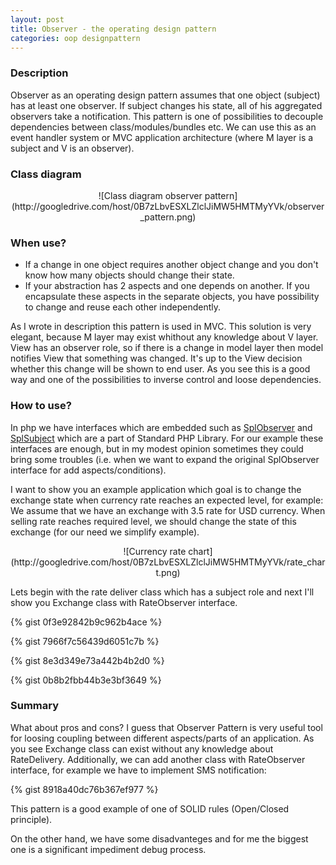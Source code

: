 ```yaml
---
layout: post
title: Observer - the operating design pattern
categories: oop designpattern
---
```


### Description
Observer as an operating design pattern assumes that one object (subject) has at least one observer. If subject changes his state, all of his aggregated observers take a notification.
This pattern is one of possibilities to decouple dependencies between class/modules/bundles etc. We can use this as an event handler system or MVC application architecture (where M layer is a subject and V is an observer).

### Class diagram
<center>
![Class diagram observer pattern](http://googledrive.com/host/0B7zLbvESXLZlclJiMW5HMTMyYVk/observer_pattern.png)
</center>

### When use?
+ If a change in one object requires another object change and you don't know how many objects should change their state.
+ If your abstraction has 2 aspects and one depends on another. If you encapsulate these aspects in the separate objects, you have possibility to change and reuse each other independently.

As I wrote in description this pattern is used in MVC. This solution is very elegant, because M layer may exist whithout any knowledge about V layer. View has an observer role, so if there is a change in model layer then model notifies View that something was changed. It's up to the View decision whether this change will be shown to end user. As you see this is a good way and one of the possibilities to inverse control and loose dependencies.

### How to use?
In php we have interfaces which are embedded such as [SplObserver](http://php.net/manual/en/class.splobserver.php) and [SplSubject](http://php.net/manual/en/class.splsubject.php) which are a part of Standard PHP Library. For our example these interfaces are enough, but in my modest opinion sometimes they could bring some troubles (i.e. when we want to expand the original SplObserver interface for add aspects/conditions).

I want to show you an example application which goal is to change the exchange state when currency rate reaches  an expected level, for example: We assume that we have an exchange with 3.5 rate for USD currency. When selling rate reaches required level, we should change the state of this exchange (for our need we simplify example).

<center>
![Currency rate chart](http://googledrive.com/host/0B7zLbvESXLZlclJiMW5HMTMyYVk/rate_chart.png)
</center>

Lets begin with the rate deliver class which has a subject role and next I'll show you Exchange class with RateObserver interface.

{% gist 0f3e92842b9c962b4ace %}

{% gist 7966f7c56439d6051c7b %}

{% gist 8e3d349e73a442b4b2d0 %}

{% gist 0b8b2fbb44b3e3bf3649 %}

### Summary
What about pros and cons? I guess that Observer Pattern is very useful tool for loosing coupling between different aspects/parts of an application.
As you see Exchange class can exist without any knowledge about RateDelivery. Additionally, we can add another class with RateObserver interface, for example
we have to implement SMS notification:

{% gist 8918a40dc76b367ef977 %}

This pattern is a good example of one of SOLID rules (Open/Closed principle). 

On the other hand, we have some disadvanteges and for me the biggest one is a significant impediment debug process.
